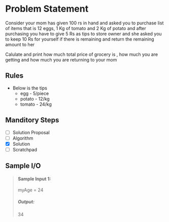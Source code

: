 # Problem Statement   

Consider your mom has given 100 rs in hand and asked you to purchase list of items that is 12 eggs, 1 Kg of tomato and 2 Kg of potato
and after purchasing you have to give 5 Rs as tips to store owner and  she asked you to keep 10 Rs for yourself if there is remaining and return the remaining amount to her

Calulate and print how much total price of grocery is , how much you are getting and how much you are returning to your mom 

## Rules

* Below is the tips
    * egg - 5/piece
    * potato - 12/kg
    * tomato - 24/kg


## Manditory Steps

- [ ] Solution Proposal
- [ ] Algorithm
- [x] Solution
- [ ] Scratchpad

## Sample I/O

> #### Sample Input 1:
> myAge = 24
>
> ##### Output:
> 34
